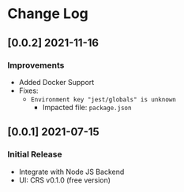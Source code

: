 # Change Log

## [0.0.2] 2021-11-16
### Improvements

- Added Docker Support
- Fixes:
  - `Environment key "jest/globals" is unknown`
    - Impacted file: `package.json`

## [0.0.1] 2021-07-15
### Initial Release

- Integrate with Node JS Backend
- UI: CRS v0.1.0 (free version)
